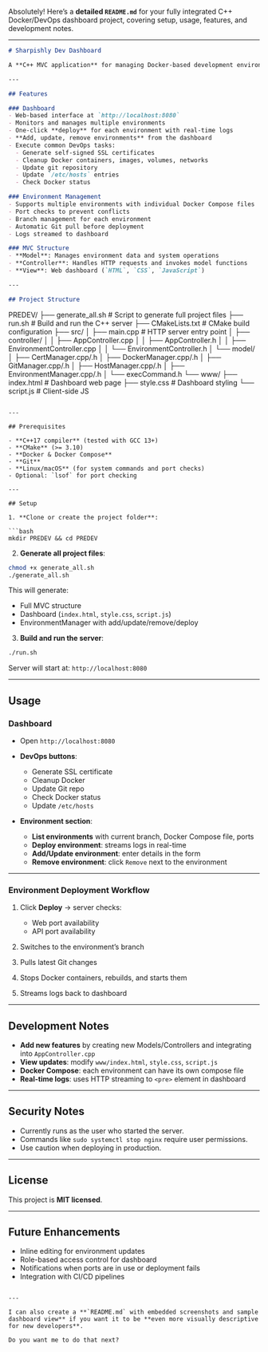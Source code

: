 Absolutely! Here’s a **detailed `README.md`** for your fully integrated C++ Docker/DevOps dashboard project, covering setup, usage, features, and development notes.

---

```markdown
# Sharpishly Dev Dashboard

A **C++ MVC application** for managing Docker-based development environments, certificates, and DevOps tasks across multiple environments (local, development, staging, production). Includes a **web dashboard** for real-time control and deployment.

---

## Features

### Dashboard
- Web-based interface at `http://localhost:8080`
- Monitors and manages multiple environments
- One-click **deploy** for each environment with real-time logs
- **Add, update, remove environments** from the dashboard
- Execute common DevOps tasks:
  - Generate self-signed SSL certificates
  - Cleanup Docker containers, images, volumes, networks
  - Update git repository
  - Update `/etc/hosts` entries
  - Check Docker status

### Environment Management
- Supports multiple environments with individual Docker Compose files
- Port checks to prevent conflicts
- Branch management for each environment
- Automatic Git pull before deployment
- Logs streamed to dashboard

### MVC Structure
- **Model**: Manages environment data and system operations  
- **Controller**: Handles HTTP requests and invokes model functions  
- **View**: Web dashboard (`HTML`, `CSS`, `JavaScript`)  

---

## Project Structure

```

PREDEV/
├── generate\_all.sh      # Script to generate full project files
├── run.sh               # Build and run the C++ server
├── CMakeLists.txt       # CMake build configuration
├── src/
│   ├── main.cpp         # HTTP server entry point
│   ├── controller/
│   │   ├── AppController.cpp
│   │   ├── AppController.h
│   │   ├── EnvironmentController.cpp
│   │   └── EnvironmentController.h
│   └── model/
│       ├── CertManager.cpp/.h
│       ├── DockerManager.cpp/.h
│       ├── GitManager.cpp/.h
│       ├── HostManager.cpp/.h
│       ├── EnvironmentManager.cpp/.h
│       └── execCommand.h
└── www/
├── index.html       # Dashboard web page
├── style.css        # Dashboard styling
└── script.js        # Client-side JS

````

---

## Prerequisites

- **C++17 compiler** (tested with GCC 13+)
- **CMake** (>= 3.10)
- **Docker & Docker Compose**
- **Git**
- **Linux/macOS** (for system commands and port checks)
- Optional: `lsof` for port checking

---

## Setup

1. **Clone or create the project folder**:

```bash
mkdir PREDEV && cd PREDEV
````

2. **Generate all project files**:

```bash
chmod +x generate_all.sh
./generate_all.sh
```

This will generate:

* Full MVC structure
* Dashboard (`index.html`, `style.css`, `script.js`)
* EnvironmentManager with add/update/remove/deploy

3. **Build and run the server**:

```bash
./run.sh
```

Server will start at: `http://localhost:8080`

---

## Usage

### Dashboard

* Open `http://localhost:8080`
* **DevOps buttons**:

  * Generate SSL certificate
  * Cleanup Docker
  * Update Git repo
  * Check Docker status
  * Update `/etc/hosts`
* **Environment section**:

  * **List environments** with current branch, Docker Compose file, ports
  * **Deploy environment**: streams logs in real-time
  * **Add/Update environment**: enter details in the form
  * **Remove environment**: click `Remove` next to the environment

---

### Environment Deployment Workflow

1. Click **Deploy** → server checks:

   * Web port availability
   * API port availability
2. Switches to the environment’s branch
3. Pulls latest Git changes
4. Stops Docker containers, rebuilds, and starts them
5. Streams logs back to dashboard

---

## Development Notes

* **Add new features** by creating new Models/Controllers and integrating into `AppController.cpp`
* **View updates**: modify `www/index.html`, `style.css`, `script.js`
* **Docker Compose**: each environment can have its own compose file
* **Real-time logs**: uses HTTP streaming to `<pre>` element in dashboard

---

## Security Notes

* Currently runs as the user who started the server.
* Commands like `sudo systemctl stop nginx` require user permissions.
* Use caution when deploying in production.

---

## License

This project is **MIT licensed**.

---

## Future Enhancements

* Inline editing for environment updates
* Role-based access control for dashboard
* Notifications when ports are in use or deployment fails
* Integration with CI/CD pipelines

```

---

I can also create a **`README.md` with embedded screenshots and sample dashboard view** if you want it to be **even more visually descriptive for new developers**.  

Do you want me to do that next?
```
